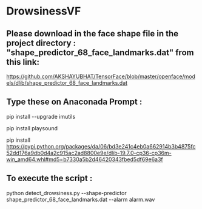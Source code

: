 # DrowsinessVF

## Please download in the face shape file in the project directory : "shape_predictor_68_face_landmarks.dat" from this link:

https://github.com/AKSHAYUBHAT/TensorFace/blob/master/openface/models/dlib/shape_predictor_68_face_landmarks.dat


## Type these on Anaconada Prompt :

pip install --upgrade imutils

pip install playsound

pip install https://pypi.python.org/packages/da/06/bd3e241c4eb0a662914b3b4875fc52dd176a9db0d4a2c915ac2ad8800e9e/dlib-19.7.0-cp36-cp36m-win_amd64.whl#md5=b7330a5b2d46420343fbed5df69e6a3f

## To execute the script : 

python detect_drowsiness.py --shape-predictor shape_predictor_68_face_landmarks.dat --alarm alarm.wav
